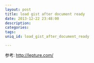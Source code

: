 ```yaml
---
layout: post
title: load gist after document ready
date: 2013-12-22 23:48:00
description:
categories:
tags:
uniq_id: load_gist_after_document_ready

---
```


参考: http://lepture.com/

